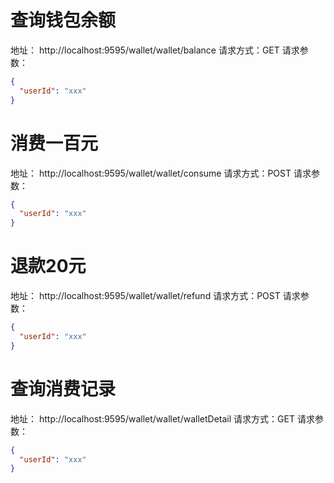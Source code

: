 # 查询钱包余额

地址： http://localhost:9595/wallet/wallet/balance
请求方式：GET
请求参数：
```json
{
  "userId": "xxx"
}
```

# 消费一百元

地址： http://localhost:9595/wallet/wallet/consume
请求方式：POST
请求参数：
```json
{
  "userId": "xxx"
}
```

# 退款20元

地址： http://localhost:9595/wallet/wallet/refund
请求方式：POST
请求参数：
```json
{
  "userId": "xxx"
}
```

# 查询消费记录

地址： http://localhost:9595/wallet/wallet/walletDetail
请求方式：GET
请求参数：
```json
{
  "userId": "xxx"
}
```
